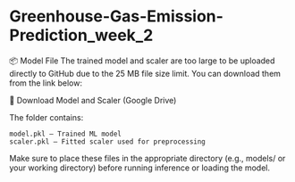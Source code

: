 # Greenhouse-Gas-Emission-Prediction_week_2


📦 Model File
The trained model and scaler are too large to be uploaded directly to GitHub due to the 25 MB file size limit.
You can download them from the link below:

 🔗 Download Model and Scaler (Google Drive)

The folder contains:

    model.pkl – Trained ML model
    scaler.pkl – Fitted scaler used for preprocessing
Make sure to place these files in the appropriate directory (e.g., models/ or your working directory) before running inference or loading the model.
